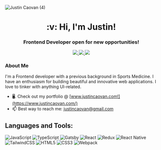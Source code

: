 ![Justin Caovan (4)](https://user-images.githubusercontent.com/61437879/141415998-38d64d14-aa7d-4abe-aa02-f865f20966f9.png)

<h1 align='center'>:v: Hi, I'm Justin!</h1>

<h3 align='center'>Frontend Developer open for new opportunities!</h3>
<div align='center'>
  <a href="https://www.linkedin.com/in/justincaovan/">
     <img src='https://img.shields.io/badge/linkedin-%230077B5.svg?style=for-the-badge&logo=linkedin&logoColor=white'/>
  </a>
  <a href="mailto:justincaovan@gmail.com">
     <img src='https://img.shields.io/badge/Gmail-D14836?style=for-the-badge&logo=gmail&logoColor=white'/>
  </a>
  <a href="https://t.me/justincaovan">
     <img src='https://img.shields.io/badge/Telegram-2CA5E0?style=for-the-badge&logo=telegram&logoColor=white'/>
  </a>
</div>

### About Me
I'm a Frontend developer with a previous background in Sports Medicine. I have an enthusiasm for building beautiful and innovative web applications. I love to tinker with anything UI-related.
<!-- Why I enjoy coding - making an impact on a wider scale, building and creating something that is my own,  -->

* 🖥.  Check out my portfolio @ [www.justincaovan.com!](https://www.justincaovan.com/)
* 📫   Best way to reach me: justincaovan@gmail.com

## Languages and Tools:
<!-- ![reactjs-line](https://user-images.githubusercontent.com/61437879/132145701-1a81dcbb-9abe-497f-8c39-9d411597c77c.png) -->
<!-- ![cactus-fill](https://user-images.githubusercontent.com/61437879/132145913-92a0dcb5-1941-4d38-809e-40d4f7a9ba07.png) -->
![JavaScript](https://img.shields.io/badge/javascript-%23323330.svg?style=for-the-badge&logo=javascript&logoColor=%23F7DF1E)
![TypeScript](https://img.shields.io/badge/TypeScript-007ACC?style=for-the-badge&logo=typescript&logoColor=white)
![Gatsby](https://img.shields.io/badge/Gatsby-%23663399.svg?style=for-the-badge&logo=gatsby&logoColor=white)
![React](https://img.shields.io/badge/react-%2320232a.svg?style=for-the-badge&logo=react&logoColor=%2361DAFB)
![Redux](https://img.shields.io/badge/redux-%23593d88.svg?style=for-the-badge&logo=redux&logoColor=white)
![React Native](https://img.shields.io/badge/React_Native-20232A?style=for-the-badge&logo=react&logoColor=61DAFB)
![TailwindCSS](https://img.shields.io/badge/tailwindcss-%2338B2AC.svg?style=for-the-badge&logo=tailwind-css&logoColor=white)
![HTML5](https://img.shields.io/badge/HTML5-E34F26?style=for-the-badge&logo=html5&logoColor=white)
![CSS3](https://img.shields.io/badge/CSS3-1572B6?style=for-the-badge&logo=css3&logoColor=white)
![Webpack](https://img.shields.io/badge/webpack-%238DD6F9.svg?style=for-the-badge&logo=webpack&logoColor=black)
